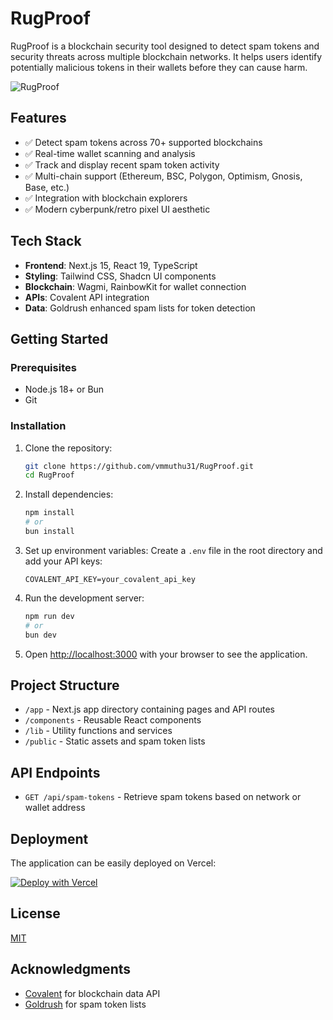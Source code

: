 # RugProof

RugProof is a blockchain security tool designed to detect spam tokens and security threats across multiple blockchain networks. It helps users identify potentially malicious tokens in their wallets before they can cause harm.

![RugProof](https://placeholder-for-your-screenshot.com/screenshot.png)

## Features

- ✅ Detect spam tokens across 70+ supported blockchains
- ✅ Real-time wallet scanning and analysis
- ✅ Track and display recent spam token activity
- ✅ Multi-chain support (Ethereum, BSC, Polygon, Optimism, Gnosis, Base, etc.)
- ✅ Integration with blockchain explorers
- ✅ Modern cyberpunk/retro pixel UI aesthetic

## Tech Stack

- **Frontend**: Next.js 15, React 19, TypeScript
- **Styling**: Tailwind CSS, Shadcn UI components
- **Blockchain**: Wagmi, RainbowKit for wallet connection
- **APIs**: Covalent API integration
- **Data**: Goldrush enhanced spam lists for token detection

## Getting Started

### Prerequisites

- Node.js 18+ or Bun
- Git

### Installation

1. Clone the repository:

   ```bash
   git clone https://github.com/vmmuthu31/RugProof.git
   cd RugProof
   ```

2. Install dependencies:

   ```bash
   npm install
   # or
   bun install
   ```

3. Set up environment variables:
   Create a `.env` file in the root directory and add your API keys:

   ```
   COVALENT_API_KEY=your_covalent_api_key
   ```

4. Run the development server:

   ```bash
   npm run dev
   # or
   bun dev
   ```

5. Open [http://localhost:3000](http://localhost:3000) with your browser to see the application.

## Project Structure

- `/app` - Next.js app directory containing pages and API routes
- `/components` - Reusable React components
- `/lib` - Utility functions and services
- `/public` - Static assets and spam token lists

## API Endpoints

- `GET /api/spam-tokens` - Retrieve spam tokens based on network or wallet address

## Deployment

The application can be easily deployed on Vercel:

[![Deploy with Vercel](https://vercel.com/button)](https://vercel.com/new/clone?repository-url=https%3A%2F%2Fgithub.com%2Fyourusername%2FRugProof)

## License

[MIT](LICENSE)

## Acknowledgments

- [Covalent](https://www.covalenthq.com/) for blockchain data API
- [Goldrush](https://github.com/covalenthq/goldrush-enhanced-spam-lists) for spam token lists

